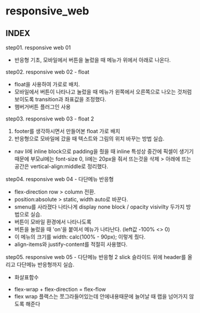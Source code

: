 ﻿# responsive_web

**INDEX**  
-  
step01. responsive web 01  
- 반응형 기초, 모바일에서 버튼을 눌렀을 때 메뉴가 위에서 아래로 나온다.  
  
step02. responsive web 02 - float  
- float을 사용하여 가로로 배치.  
- 모바일에서 버튼이 나타나고 눌렀을 때 메뉴가 왼쪽에서 오른쪽으로 나오는 것처럼 보이도록 transition과 좌표값을 조정했다.  
- 햄버거버튼 플러그인 사용  
  
step03. responsive web 03 - float 2  
1. footer를 생각하시면서 만들어본 float 가로 배치  
2. 반응형으로 모바일에 갔을 때 텍스트와 그림의 위치 바꾸는 방법 실습.   
- nav li에 inline block으로 padding을 줬을 때 inline 특성상 중간에 픽셀이 생기기 때문에 부모ul에는 font-size 0, li에는 20px을 줘서 뜨는것을 삭제 > 아래에 뜨는 공간은 vertical-align:middle로 정리했다.  

step04. responsive web 04 - 다단메뉴 반응형  
- flex-direction row > column 전환.  
- position:absolute > static, width auto로 바꾼다.  
- smenu를 사라졌다 나타나게 display none block / opacity visivilty 두가지 방법으로 실습.  
- 버튼이 모바일 환경에서 나타나도록  
- 버튼을 눌렀을 때 'on'을 붙여서 메뉴가 나타난다. (left값 -100% <> 0)  
 - 이 메뉴의 크기를 width: calc(100% - 90px); 이렇게 줬다.  
- align-items와 justify-content를 적절히 사용했다.  



step05. responsive web 05 - 다단메뉴 반응형 2
slick 슬라이드 위에 header를 올리고 다단메뉴 반응형까지 실습.
- 화살표함수
<!-- $('.mbtn').on('click', () => ($('.gnb').toggleClass('on'), console.log('check'))) -->
- flex-wrap + flex-direction = flex-flow
- flex wrap 플랙스는 쪼그라들어있는데 안에내용때문에 늘어날 때 랩을 넘어가지 않도록 해준다


